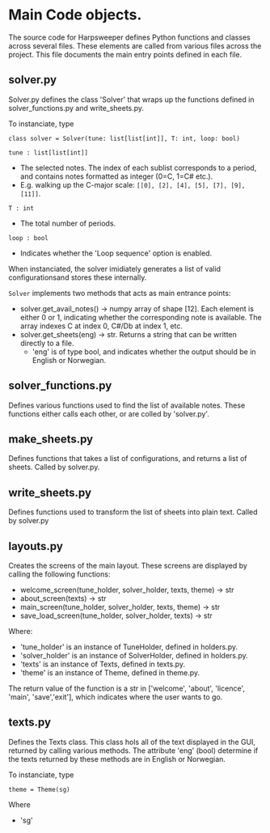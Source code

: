 # Main Code objects. 

The source code for Harpsweeper defines Python functions and classes across several files. These elements are called from various files across the project. 
This file documents the main entry points defined in each file. 

## solver.py
Solver.py defines the class 'Solver' that wraps up the functions defined in solver_functions.py and write_sheets.py. 

To instanciate, type
```
class solver = Solver(tune: list[list[int]], T: int, loop: bool)
```
`tune : list[list[int]]`
 - The selected notes. The index of each sublist corresponds to a period, and contains notes formatted as integer (0=C, 1=C# etc.).
 - E.g. walking up the C-major scale: `[[0], [2], [4], [5], [7], [9], [11]]`.

`T : int`
 - The total number of periods.
 
`loop : bool`
 - Indicates whether the 'Loop sequence' option is enabled. 

When instanciated, the solver imidiately generates a list of valid configurationsand stores these internally. 

`Solver` implements two methods that acts as main entrance points: 
 - solver.get_avail_notes() -> numpy array of shape [12]. Each element is either 0 or 1, indicating whether the corresponding note is available. The array indexes C at index 0, C#/Db at index 1, etc. 
 - solver.get_sheets(eng) -> str. Returns a string that can be written directly to a file.
   - 'eng' is of type bool, and indicates whether the output should be in English or Norwegian.

## solver_functions.py

Defines various functions used to find the list of available notes. These functions either calls each other, or are colled by 'solver.py'.

## make_sheets.py

Defines functions that takes a list of configurations, and returns a list of sheets. Called by solver.py.

## write_sheets.py

Defines functions used to transform the list of sheets into plain text. Called by solver.py

## layouts.py

Creates the screens of the main layout. These screens are displayed by calling the following functions: 
 - welcome_screen(tune_holder, solver_holder, texts, theme) -> str
 - about_screen(texts) -> str
 - main_screen(tune_holder, solver_holder, texts, theme) -> str
 - save_load_screen(tune_holder, solver_holder, texts) -> str

Where: 
 - 'tune_holder' is an instance of TuneHolder, defined in holders.py.
 - 'solver_holder' is an instance of SolverHolder, defined in holders.py.
 - 'texts' is an instance of Texts, defined in texts.py.
 - 'theme' is an instance of Theme, defined in theme.py.

The return value of the function is a str in ['welcome', 'about', 'licence', 'main', 'save','exit'], which indicates where the user wants to go. 

## texts.py

Defines the Texts class. This class hols all of the text displayed in the GUI, returned by calling various methods. The attribute 'eng' (bool) determine if the texts returned by these methods are in English or Norwegian. 

To instanciate, type
```
theme = Theme(sg)
```
Where 
 - 'sg' 






